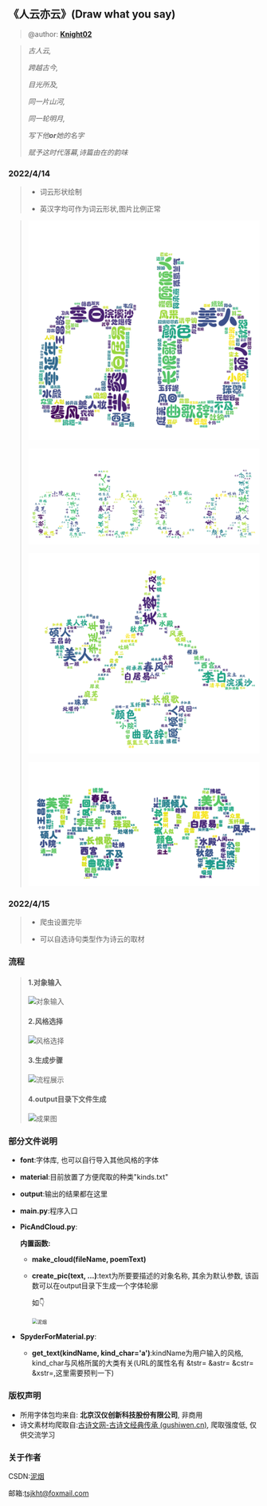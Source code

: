 ## 《人云亦云》(Draw what you say)

> @author: **[Knight02](https://gitee.com/knight-02)** 

> *古人云,* 
>
> *跨越古今,* 
>
> *目光所及,* 
>
> *同一片山河,*
>
> *同一轮明月,*
>
> *写下他**or**她的名字*
>
> *赋予这时代落幕,诗篇由在的韵味*



### 2022/4/14

> * 词云形状绘制
> 
>* 英汉字均可作为词云形状,图片比例正常

> <img src="./example(演示图片,非项目文件)/0/ab之云.jpg" alt="a之云" style="zoom:67%;" />
> 
>![a之云](./example(演示图片,非项目文件)/0/abcd之云.jpg)
> 
> <img src="./example(演示图片,非项目文件)/0/哈之云.jpg" alt="a之云" style="zoom: 50%;" />
> 
> ![a之云](./example(演示图片,非项目文件)/0/哈哈之云.jpg)
> 
>
> 
>
> 



### 2022/4/15

> * 爬虫设置完毕
> 
>* 可以自选诗句类型作为诗云的取材

### 流程



> #### 1.对象输入
>
> ![对象输入](E:\python可视化\gitee\draw-what-you-say\example(演示图片,非项目文件)\1\对象输入.png)
>
> #### 2.风格选择
>
> ![风格选择](E:\python可视化\gitee\draw-what-you-say\example(演示图片,非项目文件)\1\风格选择.png)
>
> #### 3.生成步骤
>
> ![流程展示](E:\python可视化\gitee\draw-what-you-say\example(演示图片,非项目文件)\1\流程展示.png)
>
> #### 4.output目录下文件生成
>
> ![成果图](E:\python可视化\gitee\draw-what-you-say\example(演示图片,非项目文件)\1\成果图.jpg)



### 部分文件说明

* **font**:字体库, 也可以自行导入其他风格的字体

* **material**:目前放置了方便爬取的种类"kinds.txt"

* **output**:输出的结果都在这里

* **main.py**:程序入口

* **PicAndCloud.py**:

  **内置函数:**

  * **make_cloud(fileName, poemText)** 

  * **create_pic(text, ...)**:text为所要要描述的对象名称, 其余为默认参数, 该函数可以在output目录下生成一个字体轮廓

    如👇

    <img src="E:\python可视化\gitee\draw-what-you-say\example(演示图片,非项目文件)\1\泥烟.jpg" alt="泥烟" style="zoom:67%;" />

* **SpyderForMaterial.py**:
  * **get_text(kindName, kind_char='a')**:kindName为用户输入的风格, kind_char与风格所属的大类有关(URL的属性名有 &tstr=  &astr=  &cstr=  &xstr=,这里需要预判一下)

### 版权声明

* 所用字体包均来自: **北京汉仪创新科技股份有限公司**, 非商用
* 诗文素材均爬取自:[古诗文网-古诗文经典传承 (gushiwen.cn)](https://www.gushiwen.cn/), 爬取强度低, 仅供交流学习



### 关于作者

CSDN:[泥烟](https://blog.csdn.net/qq_39391544)

邮箱:tsjkht@foxmail.com
